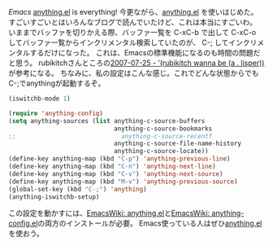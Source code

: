 *Emacs* [anything.el](http://www.emacswiki.org/cgi-bin/wiki/anything.el) is everything!
今更ながら、[anything.el](http://www.emacswiki.org/cgi-bin/wiki/anything.el) を使いはじめた。
すごいすごいとはいろんなブログで読んでいたけど、これは本当にすごいわ。
いままでバッファを切りかえる際、バッファ一覧を C-xC-b で出して C-xC-o してバッファ一覧からインクリメンタル検索していたのが、
C-; してインクリメンタルするだけになった。
これは、Emacsの標準機能になるのも時間の問題だと思う。
rubikitchさんところの[2007-07-25 - ’(rubikitch wanna be (a . lisper))](http://d.hatena.ne.jp/rubikitch/20070725)が参考になる。
ちなみに、私の設定はこんな感じ。これでどんな状態からでも C-;でanythingが起動するぞ。
```lisp
(iswitchb-mode 1)

(require 'anything-config)
(setq anything-sources (list anything-c-source-buffers
                             anything-c-source-bookmarks
;;                             anything-c-source-recentf
                             anything-c-source-file-name-history
                             anything-c-source-locate))
(define-key anything-map (kbd "C-p") 'anything-previous-line)
(define-key anything-map (kbd "C-n") 'anything-next-line)
(define-key anything-map (kbd "C-v") 'anything-next-source)
(define-key anything-map (kbd "M-v") 'anything-previous-source)
(global-set-key (kbd "C-;") 'anything)
(anything-iswitchb-setup)
```
この設定を動かすには、[EmacsWiki: anything.el](http://www.emacswiki.org/cgi-bin/wiki/anything.el)と[EmacsWiki: anything-config.el](http://www.emacswiki.org/cgi-bin/wiki/anything-config.el)の両方のインストールが必要。
Emacs使っている人はぜひ[anything.el](http://www.emacswiki.org/cgi-bin/wiki/anything.el) を使おう。
